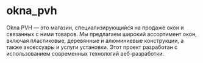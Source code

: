# okna_pvh
Okna PVH — это магазин, специализирующийся на продаже окон и связанных с ними товаров. Мы предлагаем широкий ассортимент окон, включая пластиковые, деревянные и алюминиевые конструкции, а также аксессуары и услуги установки.  Этот проект разработан с использованием современных технологий веб-разработки.
